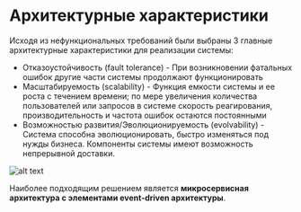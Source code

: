 # Архитектурные характеристики

Исходя из нефункциональных требований были выбраны 3 главные архитектурные характеристики для реализации системы:

- Отказоустойчивость (fault tolerance) - При возникновении фатальных ошибок другие части системы продолжают
  функционировать
- Масштабируемость (scalability) - Функция емкости системы и ее роста с течением времени; по мере увеличения количества
  пользователей или запросов в системе скорость реагирования, производительность и частота ошибок остаются постоянными
- Возможностью развития/Эволюционируемость (evolvability) - Система способна эволюционировать, быстро изменяться под нужды бизнеса. Компоненты системы имеют возможность непрерывной доставки.

![alt text](./images/arch_chars.png)

Наиболее подходящим решением является **микросервисная архитектура с элементами event-driven архитектуры**.